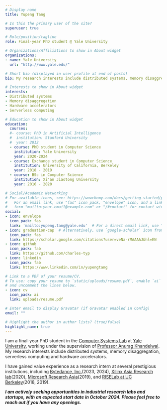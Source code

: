```yaml
---
# Display name
title: Yupeng Tang

# Is this the primary user of the site?
superuser: true

# Role/position/tagline
role: Final-year PhD student @ Yale University

# Organizations/Affiliations to show in About widget
organizations:
- name: Yale University
  url: "http://www.yale.edu/"

# Short bio (displayed in user profile at end of posts)
bio: My research interests include distributed systems, memory disaggregation and hardware accelerators.

# Interests to show in About widget
interests:
- Distributed systems
- Memory disaggregation
- Hardware accelerators
- Serverless computing

# Education to show in About widget
education:
  courses:
  #- course: PhD in Artificial Intelligence
  #  institution: Stanford University
  #  year: 2012
  - course: PhD student in Computer Science
    institution: Yale University
    year: 2020-2024
  - course: Exchange student in Computer Science
    institution: University of California, Berkeley
    year: 2018 - 2019
  - course: BSc in Computer Science
    institution: Xi'an Jiaotong University
    year: 2016 - 2020

# Social/Academic Networking
# For available icons, see: https://wowchemy.com/docs/getting-started/page-builder/#icons
#   For an email link, use "fas" icon pack, "envelope" icon, and a link in the
#   form "mailto:your-email@example.com" or "/#contact" for contact widget.
social:
- icon: envelope
  icon_pack: fas
  link: 'mailto:yupeng.tang@yale.edu'  # For a direct email link, use "mailto:test@example.org".
- icon: graduation-cap  # Alternatively, use `google-scholar` icon from `ai` icon pack
  icon_pack: fas
  link: https://scholar.google.com/citations?user=veNa-rMAAAAJ&hl=EN
- icon: github
  icon_pack: fab
  link: https://github.com/charles-typ
- icon: linkedin
  icon_pack: fab
  link: https://www.linkedin.com/in/yupengtang

# Link to a PDF of your resume/CV.
# To use: copy your resume to `static/uploads/resume.pdf`, enable `ai` icons in `params.toml`, 
# and uncomment the lines below.
- icon: cv
  icon_pack: ai
  link: uploads/resume.pdf

# Enter email to display Gravatar (if Gravatar enabled in Config)
email: ""

# Highlight the author in author lists? (true/false)
highlight_name: true
---
```


I am a final-year PhD student in the [Computer Systems Lab](http://csl.yale.edu/) at [Yale University](https://www.yale.edu), working under the supervision of [Professor Anurag Khandelwal](http://anuragkhandelwal.com). My research interests include distributed systems, memory disaggregation, serverless computing and hardware accelerators. 

I have gained value experience as a research intern at several prestigious institutions, including [Bytedance, Inc.](https://www.bytedance.com/en/)(2023, 2024), [Xilinx Asia Research lab](https://www.xilinx.com/products/silicon-devices/fpga.html)(2020), [Microsoft Research Asia](https://www.microsoft.com/en-us/research/lab/microsoft-research-asia/)(2019), and [RISELab at UC Berkeley](https://rise.cs.berkeley.edu/)(2018, 2019).

_____I am actively seeking opportunities in industrial research labs and startups, with an expected start date in October 2024. Please feel free to reach out if you have any openings._____




